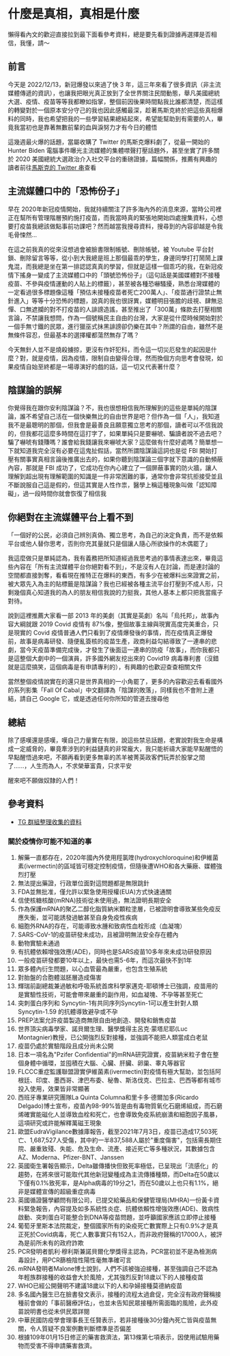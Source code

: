 # 什麼是真相，真相是什麼

懶得看內文的歡迎直接拉到最下面看參考資料，總是要先看到證據再選擇是否相信，我懂，請～


## 前言
今天是 2022/12/13，新冠爆發以來過了快 3 年，這三年來看了很多資訊（非主流媒體傳遞的資訊），也讓我把眼光真正放到了全世界關注民間動態，舉凡美國總統大選、疫情、疫苗等等我都瞭如指掌，整個前因後果時間點我比誰都清楚，而這樣的轉變對於一個原本安分守己的我也因此感觸最深，趁著馬斯克終於把這些真相爆料的同時，我也希望把我的一些學習結果總結起來，希望能幫助到有需要的人，畢竟我當初也是靠著無數前輩的血與淚努力才有今日的體悟

這幾週最火爆的話題，當屬收購了 Twitter 的馬斯克爆料劇了，從最一開始的 Hunter Biden 電腦事件曝光主流媒體的集體噤聲打壓話題外，甚至坐實了許多關於 2020 美國總統大選政治介入社交平台的重磅證據，篇幅關係，推薦有興趣的讀者前往[馬斯克的 Twitter 串](https://twitter.com/elonmusk)查看


## 主流媒體口中的「恐怖份子」
早在 2020年新冠疫情開始，我就持續關注了許多海內外的消息來源，當時公司裡正在幫所有管理階層預約施打疫苗，而我當時真的緊張地開始四處搜集資料，心想要打疫苗我總該做點事前功課吧？然而越當我搜尋資料，搜尋到的內容卻越是令我毛骨悚然...

在這之前我真的從來沒想過會被臉書限制帳號、刪除帳號，被 Youtube 平台封鎖、刪除留言等等，從小到大我總是班上那個最乖的學生，身邊同學打打鬧鬧上課鬼混，而我總是坐在第一排認認真真的學習，但就是這樣一個乖巧的我，在新冠疫情下搖身一變成了主流媒體口中的「頭號恐怖份子」（這句話是美國媒體對不接種疫苗、不參與疫情運動的人貼上的標籤），甚至被各種恐嚇騷擾，熟悉台灣媒體的一定看過很多標題像這種「預估未接種疫苗者死亡200萬人」、「疫苗通行證禁止無針進入」等等十分恐怖的標題，說真的我也很訝異，媒體明目張膽的歧視、肆無忌憚、口無遮攔的對不打疫苗的人誹謗造謠，甚至推出了「300萬」條款去打壓相關言論，不禁讓我想問，作為一個號稱民主自由的台灣，大家是從什麼時候開始對於一個手無寸鐵的民眾，進行獵巫式抹黑誹謗卻仍樂在其中？所謂的自由，雖然不是無條件容忍，但最基本的選擇權都蕩然無存了嗎？

今天無針人並不是燒殺擄掠，更沒有作奸犯科，而令這一切災厄發生的起因是什麼？對，就是疫情，因為疫情，限制自由變得合理，然而換個方向思考會發現，如果疫情自始至終都是一場導演好的戲的話，這一切又代表著什麼？


## 陰謀論的誤解
你覺得我在跟你安利陰謀論？不，我也很想相信我所理解到的這些是單純的陰謀論，誰不希望自己活在一個快樂無比的自由世界是吧？但作為一個「人」，我知道我不是最聰明的那個，但我會是最善良且願意獨立思考的那個，讀者可以不信我說的，但我都花這麼多時間在這打字了，如果單純只是要嚇唬、騙讀者說不過去吧？騙了嚇唬有錢賺嗎？誰會給我錢讓我來嚇唬大家？這麼做有什麼好處嗎？簡單想一下就知道我完全沒有必要在這鬼扯假話，當然所謂陰謀論這詞也是從 FBI 開始打壓有關事實真相言論後推廣出去的，如果你聽到陰謀論三個字就下意識的自動頻蔽內容，那就是 FBI 成功了，它成功在你內心建立了一個屏蔽事實的防火牆，讓人理解到超出現有理解範圍的知識是一件非常困難的事，通常你會非常抗拒接受並且不斷說服自己這是假的，但這其實是人性作祟，醫學上稱這種現象叫做「認知障礙」，過一段時間你就會恢復了相信我


## 你絕對在主流媒體平台上看不到
「一個好的公民，必須自己辨別真偽、獨立思考，為自己的決定負責，而不是依賴平台或他人替你思考，否則你充其量就只是個讓人隨心所欲操作的木偶罷了」

我這麼做只是單純認為，我有義務把所知道經過我思考過的事情表達出來，畢竟這些內容在「所有主流媒體平台你絕對看不到」，不是沒有人在討論，而是連討論的空間都直接剝奪，看看現在推特正在爆料的東西，有多少在被爆料出來證實之前，被大眾先入為主的貼標籤是陰謀論？我也已經被各種主流平台打壓到不成人形，只剩幾個真心知道我的為人的朋友相信我說的力挺我，其他人基本上都只把我當瘋子對待。

說到這裡推薦大家看一部 2013 年的美劇（其實是英劇）名叫「烏托邦」，故事內容大綱就跟 2019 Covid 疫情有 87%像，整個故事主線與現實高度完美重合，只是現實的 Covid 疫情普通人們只看到了疫情爆發後的事情，而在疫情真正爆發前，故事是病毒研發、隨便亂簽核的疫苗生產，政商利益勾結導致了一連串的悲劇，當今天疫苗準備完成後，才發生了後面這一連串的防疫「故事」，而你我都只是這整個大劇中的一個演員，許多國外網友挖出來的 Covid19 病毒專利書（沒錯就是這麼搞笑，這個病毒是有申請專利的），有興趣的也歡迎查查相關文件

當然整個疫情說實在的還只是世界真相的一小角罷了，更多的內容歡迎去看看國外的系列影集「Fall Of Cabal」中文翻譯為「陰謀的敗落」，同樣我也不會附上連結，請自己 Google 它，或是透過任何你所知的管道去搜尋他


## 總結
除了感嘆還是感嘆，嘆自己力量實在有限，說這些禁忌話題，老實說對我生命是構成一定威脅的，畢竟牽涉到的利益鏈真的非常龐大，我只能祈禱大家能早點醒悟的早點醒悟過來吧，不願再看到更多無辜的羔羊被菁英政客們玩弄於股掌之間了......，人生而為人，不求榮華富貴，只求平安

醒來吧不願做奴隸的人們！


## 參考資料
- [TG 群組整理收集的資料](https://t.me/resetworldtruth)

### 關於疫情你可能不知道的事
1. 解藥一直都存在，2020年國內外使用羥氯喹(hydroxychloroquine)和伊維菌素(ivermectin)的區域皆可穩定控制疫情，但隨後遭WHO和各大藥廠、媒體強烈打壓
2. 無法提出藥證，行政單位面對這問題都是無限跳針
3. FDA並無批准，僅允許以緊急使用授權(EUA)方式快速通關
4. 信使核糖核酸(mRNA)技術從未使用過，無法證明長期安全
5. 作為保護mRNA的聚乙二醇化脂質納米顆粒塗層，已被證明會導致某些免疫反應失衡，並可能誘發過敏甚至自身免疫性疾病
6. 細胞外RNA的存在，可能導致水腫和致病性血栓形成（血凝塊）
7. SARS-CoV-1的疫苗研發未成功，且被證明無法安全存在體內
8. 動物實驗未通過
9. 有抗體依賴增強效應(ADE)，同時也是SARS疫苗10多年來未成功研發原因
10. 一般疫苗研發都要10年以上，最快也需5-6年，而這次最快不到1年
11. 眾多體內衍生問題，以心血管最為嚴重，也包含生殖系統
12. 對胎盤的合胞體滋胚層造成傷害
13. 輝瑞前副總裁兼過敏和呼吸系統首席科學家邁克-耶頓博士已強調，疫苗用的是實驗性技術，可能會帶來嚴重的副作用，如血凝塊、不孕等甚至死亡
14. 突刺蛋白序列和 Syncytin-1有共同序列Syncytin-1可以產生針對人類 Syncytin-1.59 的抗體導致避孕或不孕
15. PREP法案允許疫苗製造商無限自由地創造、開發和銷售疫苗
16. 世界頂尖病毒學家、諾貝爾生理、醫學獎得主呂克·蒙塔尼耶(Luc Montagnier)教授，已公開強烈反對接種，並強調不能把人類當成白老鼠
17. 疫苗仍處於實驗階段且成分尚未公開
18. 日本一項名為"Pzifer Confidential"的mRNA研究證實，疫苗納米粒子會在整個身體中循環，並囤積在大腦、心臟、肝臟、卵巢、睾丸等器官
19. FLCCC重症監護聯盟證實伊維菌素(ivermectin)對疫情有極大幫助，並包括阿根廷、印度、墨西哥、津巴布委、秘魯、斯洛伐克、巴拉圭、巴西等都有城市投入使用，效果皆非常顯著
20. 西班牙專業研究團隊La Quinta Columna和里卡多·德爾加多(Ricardo Delgado)博士宣布，疫苗內98-99%皆是由有毒物質氧化石磨烯組成，而石磨烯確實能磁化人並導致血栓和死亡，也會導致免疫系統崩潰和細胞因子風暴，這項研究或許能解釋萬磁王現象
21. 歐盟EudraVigilance數據庫報告，截至2021年7月3日，疫苗已造成17,503死亡、1,687,527人受傷，其中約一半837,588人屬於"重度傷害"，包括需長期住院、嚴重致殘、失能、危及生命、流產、接近死亡等多種狀況，其數據包含AZ、Moderna、Pfizer-BNT、Janssen
22. 英國衛生署報告顯示，Delta雖傳播快但致死率極低，已呈現出「流感化」的趨勢，在將來很可能取代其他新冠變種成為主流傳播種類，而Delta在50歲以下僅有0.1%致死率，是Alpha病毒的19分之1，而在50歲以上也只有1.1%，絕非是媒體宣傳的超級重症病毒
23. 英國循證醫學顧問有限公司，已提交給藥品和保健管理局(MHRA)一份黃卡資料緊急報告，內容提及如多系統性炎症、抗體依賴性增強效應(ADE)、致病性啟動、突刺蛋白可能整合到DNA等疫苗問題，並呼籲國家應該立即停止接種
24. 葡萄牙里斯本法院裁定，整個國家所有的染疫死亡數實際上只有0.9%才是真正死於Covid病毒，死亡人數事實只有152人，而非政府聲稱的17000人，被評為是前所未有的政府詐欺
25. PCR發明者凱利·穆利斯兼諾貝爾化學獎得主認為，PCR當初並不是為檢測病毒設計，用PCR篩檢陰性陽性毫無準確可言
26. mRNA發明者Malone博士說到，人們不該被強迫接種，甚至強調自己不認為年輕族群接種的收益會大於風險，尤其強烈反對18歲以下的人接種疫苗
27. WHO已經公開聲明不建議18歲以下的人和孕婦接種莫德納疫苗
28. 多名國內醫生已在臉書發文表示，接種的流程太過倉促，完全沒有政府聲稱接種前會做的「事前醫療評估」，也並未告知民眾接種所需面臨的風險，此外疫苗說明書也從未供民眾詳閱
29. 中華民國防疫學會理事長王任賢表示，若非接種後30分鐘內死亡皆與疫苗無關，令人質疑不良案例數判斷標準是否偏差
30. 根據109年01月15日修正的藥害救濟法，第13條第七項表示，因使用試驗用藥物而受害不得申請藥害救濟。